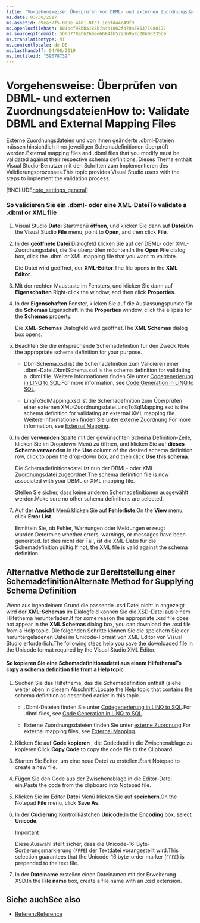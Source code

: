 ```yaml
---
title: 'Vorgehensweise: Überprüfen von DBML- und externen Zuordnungsdateien'
ms.date: 03/30/2017
ms.assetid: d9ea37f5-0a9e-4401-8fc3-1e6fd44c49f9
ms.openlocfilehash: b01bcf98bba185b7a4b1802f470a585371980177
ms.sourcegitcommit: 5b6d778ebb269ee6684fb57ad69a8c28b06235b9
ms.translationtype: MT
ms.contentlocale: de-DE
ms.lasthandoff: 04/08/2019
ms.locfileid: "59078732"
---
```

# <a name="how-to-validate-dbml-and-external-mapping-files"></a><span data-ttu-id="5a2a9-102">Vorgehensweise: Überprüfen von DBML- und externen Zuordnungsdateien</span><span class="sxs-lookup"><span data-stu-id="5a2a9-102">How to: Validate DBML and External Mapping Files</span></span>
<span data-ttu-id="5a2a9-103">Externe Zuordnungsdateien und von Ihnen geänderte .dbml-Dateien müssen hinsichtlich ihrer jeweiligen Schemadefinitionen überprüft werden.</span><span class="sxs-lookup"><span data-stu-id="5a2a9-103">External mapping files and .dbml files that you modify must be validated against their respective schema definitions.</span></span> <span data-ttu-id="5a2a9-104">Dieses Thema enthält Visual Studio-Benutzer mit den Schritten zum Implementieren des Validierungsprozesses.</span><span class="sxs-lookup"><span data-stu-id="5a2a9-104">This topic provides Visual Studio users with the steps to implement the validation process.</span></span>  
  
 [!INCLUDE[note_settings_general](../../../../../../includes/note-settings-general-md.md)]  
  
### <a name="to-validate-a-dbml-or-xml-file"></a><span data-ttu-id="5a2a9-105">So validieren Sie ein .dbml- oder eine XML-Datei</span><span class="sxs-lookup"><span data-stu-id="5a2a9-105">To validate a .dbml or XML file</span></span>  
  
1.  <span data-ttu-id="5a2a9-106">Visual Studio **Datei** Startmenü **öffnen**, und klicken Sie dann auf **Datei**.</span><span class="sxs-lookup"><span data-stu-id="5a2a9-106">On the Visual Studio **File** menu, point to **Open**, and then click **File**.</span></span>  
  
2.  <span data-ttu-id="5a2a9-107">In der **geöffnete Datei** Dialogfeld klicken Sie auf der DBML- oder XML-Zuordnungsdatei, die Sie überprüfen möchten.</span><span class="sxs-lookup"><span data-stu-id="5a2a9-107">In the **Open File** dialog box, click the .dbml or XML mapping file that you want to validate.</span></span>  
  
     <span data-ttu-id="5a2a9-108">Die Datei wird geöffnet, der **XML-Editor**.</span><span class="sxs-lookup"><span data-stu-id="5a2a9-108">The file opens in the **XML Editor**.</span></span>  
  
3.  <span data-ttu-id="5a2a9-109">Mit der rechten Maustaste im Fensters, und klicken Sie dann auf **Eigenschaften**.</span><span class="sxs-lookup"><span data-stu-id="5a2a9-109">Right-click the window, and then click **Properties**.</span></span>  
  
4.  <span data-ttu-id="5a2a9-110">In der **Eigenschaften** Fenster, klicken Sie auf die Auslassungspunkte für die **Schemas** Eigenschaft.</span><span class="sxs-lookup"><span data-stu-id="5a2a9-110">In the **Properties** window, click the ellipsis for the **Schemas** property.</span></span>  
  
     <span data-ttu-id="5a2a9-111">Die **XML-Schemas** Dialogfeld wird geöffnet.</span><span class="sxs-lookup"><span data-stu-id="5a2a9-111">The **XML Schemas** dialog box opens.</span></span>  
  
5.  <span data-ttu-id="5a2a9-112">Beachten Sie die entsprechende Schemadefinition für den Zweck.</span><span class="sxs-lookup"><span data-stu-id="5a2a9-112">Note the appropriate schema definition for your purpose.</span></span>  
  
    -   <span data-ttu-id="5a2a9-113">DbmlSchema.xsd ist die Schemadefinition zum Validieren einer .dbml-Datei.</span><span class="sxs-lookup"><span data-stu-id="5a2a9-113">DbmlSchema.xsd is the schema definition for validating a .dbml file.</span></span> <span data-ttu-id="5a2a9-114">Weitere Informationen finden Sie unter [Codegenerierung in LINQ to SQL](../../../../../../docs/framework/data/adonet/sql/linq/code-generation-in-linq-to-sql.md).</span><span class="sxs-lookup"><span data-stu-id="5a2a9-114">For more information, see [Code Generation in LINQ to SQL](../../../../../../docs/framework/data/adonet/sql/linq/code-generation-in-linq-to-sql.md).</span></span>  
  
    -   <span data-ttu-id="5a2a9-115">LinqToSqlMapping.xsd ist die Schemadefinition zum Überprüfen einer externen XML-Zuordnungsdatei.</span><span class="sxs-lookup"><span data-stu-id="5a2a9-115">LinqToSqlMapping.xsd is the schema definition for validating an external XML mapping file.</span></span> <span data-ttu-id="5a2a9-116">Weitere Informationen finden Sie unter [externe Zuordnung](../../../../../../docs/framework/data/adonet/sql/linq/external-mapping.md).</span><span class="sxs-lookup"><span data-stu-id="5a2a9-116">For more information, see [External Mapping](../../../../../../docs/framework/data/adonet/sql/linq/external-mapping.md).</span></span>  
  
6.  <span data-ttu-id="5a2a9-117">In der **verwenden** Spalte mit der gewünschten Schema Definition-Zeile, klicken Sie im Dropdown-Menü zu öffnen, und klicken Sie auf **dieses Schema verwenden**.</span><span class="sxs-lookup"><span data-stu-id="5a2a9-117">In the **Use** column of the desired schema definition row, click to open the drop-down box, and then click **Use this schema**.</span></span>  
  
     <span data-ttu-id="5a2a9-118">Die Schemadefinitionsdatei ist nun der DBML- oder XML-Zuordnungsdatei zugeordnet.</span><span class="sxs-lookup"><span data-stu-id="5a2a9-118">The schema definition file is now associated with your DBML or XML mapping file.</span></span>  
  
     <span data-ttu-id="5a2a9-119">Stellen Sie sicher, dass keine anderen Schemadefinitionen ausgewählt werden.</span><span class="sxs-lookup"><span data-stu-id="5a2a9-119">Make sure no other schema definitions are selected.</span></span>  
  
7.  <span data-ttu-id="5a2a9-120">Auf der **Ansicht** Menü klicken Sie auf **Fehlerliste**.</span><span class="sxs-lookup"><span data-stu-id="5a2a9-120">On the **View** menu, click **Error List**.</span></span>  
  
     <span data-ttu-id="5a2a9-121">Ermitteln Sie, ob Fehler, Warnungen oder Meldungen erzeugt wurden.</span><span class="sxs-lookup"><span data-stu-id="5a2a9-121">Determine whether errors, warnings, or messages have been generated.</span></span> <span data-ttu-id="5a2a9-122">Ist dies nicht der Fall, ist die XML-Datei für die Schemadefinition gültig.</span><span class="sxs-lookup"><span data-stu-id="5a2a9-122">If not, the XML file is valid against the schema definition.</span></span>  
  
## <a name="alternate-method-for-supplying-schema-definition"></a><span data-ttu-id="5a2a9-123">Alternative Methode zur Bereitstellung einer Schemadefinition</span><span class="sxs-lookup"><span data-stu-id="5a2a9-123">Alternate Method for Supplying Schema Definition</span></span>  
 <span data-ttu-id="5a2a9-124">Wenn aus irgendeinem Grund die passende .xsd Datei nicht in angezeigt wird der **XML-Schemas** im Dialogfeld können Sie die XSD-Datei aus einem Hilfethema herunterladen.</span><span class="sxs-lookup"><span data-stu-id="5a2a9-124">If for some reason the appropriate .xsd file does not appear in the **XML Schemas** dialog box, you can download the .xsd file from a Help topic.</span></span> <span data-ttu-id="5a2a9-125">Die folgenden Schritte können Sie die speichern Sie der heruntergeladenen Datei im Unicode-Format von XML-Editor von Visual Studio erforderlich.</span><span class="sxs-lookup"><span data-stu-id="5a2a9-125">The following steps help you save the downloaded file in the Unicode format required by the Visual Studio XML Editor.</span></span>  
  
#### <a name="to-copy-a-schema-definition-file-from-a-help-topic"></a><span data-ttu-id="5a2a9-126">So kopieren Sie eine Schemadefinitionsdatei aus einem Hilfethema</span><span class="sxs-lookup"><span data-stu-id="5a2a9-126">To copy a schema definition file from a Help topic</span></span>  
  
1.  <span data-ttu-id="5a2a9-127">Suchen Sie das Hilfethema, das die Schemadefinition enthält (siehe weiter oben in diesem Abschnitt).</span><span class="sxs-lookup"><span data-stu-id="5a2a9-127">Locate the Help topic that contains the schema definition as described earlier in this topic.</span></span>  
  
    -   <span data-ttu-id="5a2a9-128">.Dbml-Dateien finden Sie unter [Codegenerierung in LINQ to SQL](../../../../../../docs/framework/data/adonet/sql/linq/code-generation-in-linq-to-sql.md).</span><span class="sxs-lookup"><span data-stu-id="5a2a9-128">For .dbml files, see [Code Generation in LINQ to SQL](../../../../../../docs/framework/data/adonet/sql/linq/code-generation-in-linq-to-sql.md).</span></span>  
  
    -   <span data-ttu-id="5a2a9-129">Externe Zuordnungsdateien finden Sie unter [externe Zuordnung](../../../../../../docs/framework/data/adonet/sql/linq/external-mapping.md).</span><span class="sxs-lookup"><span data-stu-id="5a2a9-129">For external mapping files, see [External Mapping](../../../../../../docs/framework/data/adonet/sql/linq/external-mapping.md).</span></span>  
  
2.  <span data-ttu-id="5a2a9-130">Klicken Sie auf **Code kopieren** , die Codedatei in die Zwischenablage zu kopieren.</span><span class="sxs-lookup"><span data-stu-id="5a2a9-130">Click **Copy Code** to copy the code file to the Clipboard.</span></span>  
  
3.  <span data-ttu-id="5a2a9-131">Starten Sie Editor, um eine neue Datei zu erstellen.</span><span class="sxs-lookup"><span data-stu-id="5a2a9-131">Start Notepad to create a new file.</span></span>  
  
4.  <span data-ttu-id="5a2a9-132">Fügen Sie den Code aus der Zwischenablage in die Editor-Datei ein.</span><span class="sxs-lookup"><span data-stu-id="5a2a9-132">Paste the code from the clipboard into Notepad file.</span></span>  
  
5.  <span data-ttu-id="5a2a9-133">Klicken Sie im Editor **Datei** Menü klicken Sie auf **speichern**.</span><span class="sxs-lookup"><span data-stu-id="5a2a9-133">On the Notepad **File** menu, click **Save As**.</span></span>  
  
6.  <span data-ttu-id="5a2a9-134">In der **Codierung** Kontrollkästchen **Unicode**.</span><span class="sxs-lookup"><span data-stu-id="5a2a9-134">In the **Encoding** box, select **Unicode**.</span></span>  
  
    > [!IMPORTANT]
    >  <span data-ttu-id="5a2a9-135">Diese Auswahl stellt sicher, dass die Unicode-16-Byte-Sortierungsmarkierung (`FFFE`) der Textdatei vorangestellt wird.</span><span class="sxs-lookup"><span data-stu-id="5a2a9-135">This selection guarantees that the Unicode-16 byte-order marker (`FFFE`) is prepended to the text file.</span></span>  
  
7.  <span data-ttu-id="5a2a9-136">In der **Dateiname** erstellen einen Dateinamen mit der Erweiterung XSD.</span><span class="sxs-lookup"><span data-stu-id="5a2a9-136">In the **File name** box, create a file name with an .xsd extension.</span></span>  
  
## <a name="see-also"></a><span data-ttu-id="5a2a9-137">Siehe auch</span><span class="sxs-lookup"><span data-stu-id="5a2a9-137">See also</span></span>

- [<span data-ttu-id="5a2a9-138">Referenz</span><span class="sxs-lookup"><span data-stu-id="5a2a9-138">Reference</span></span>](../../../../../../docs/framework/data/adonet/sql/linq/reference.md)
